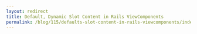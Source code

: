 ```yaml
---
layout: redirect
title: Default, Dynamic Slot Content in Rails ViewComponents
permalink: /blog/115/defaults-slot-content-in-rails-viewcomponents/index.html
---
```

